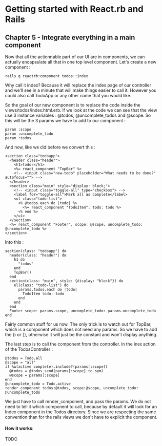 # Getting started with React.rb and Rails

## Chapter 5 - Integrate everything in a main component

Now that all the actionnable part of our UI are in components, we can actually encapsulate all that in one top level component. Let's create a new component :

```
rails g reactrb:component todos::index
```

Why call it index? Because it will replace the index page of our controller and we'll see in a minute that will make things easier to call it. However you could also call TodoApp or any other name that you would like.

So the goal of our new component is to replace the code inside the views/todos/index.html.erb. If we look at the code we can see that the view use 3 instance variables : @todos, @uncomplete_todos and @scope. So this will be the 3 params we have to add to our component :

```
param :scope
param :uncomplete_todo
param :todos
```

And now, like we did before we convert this :

```
<section class="todoapp">
  <header class="header">
    <h1>todos</h1>
    <%= react_component "TopBar" %>
    <!-- <input class="new-todo" placeholder="What needs to be done?" autofocus=""> -->
  </header>
  <section class="main" style="display: block;">
    <!-- <input class="toggle-all" type="checkbox"> -->
    <label for="toggle-all">Mark all as complete</label>
    <ul class="todo-list">
      <% @todos.each do |todo| %>
        <%= react_component "TodoItem", todo: todo %>
      <% end %>
    </ul>
  </section>
  <%= react_component "Footer", scope: @scope, uncomplete_todo: @uncomplete_todo %>
</section>
```

Into this :

```
section(class: "todoapp") do
  header(class: "header") do
    h1 do
      "todos"
    end
    TopBar()
  end
  section(class: "main", style: {display: "block"}) do
    ul(class: "todo-list") do
      params.todos.each do |todo|
        TodoItem todo: todo
      end
    end
  end
  Footer scope: params.scope, uncomplete_todo: params.uncomplete_todo
end
```

Fairly common stuff for us now. The only trick is to watch out for TopBar, which is a component which does not need any params. So we have to add the () or {}, otherwise it will just be the constant and won't display anything.

The last step is to call the component from the controller. In the inex action of the TodosController :

```
@todos = Todo.all
@scope = "all"
if %w(active complete).include?(params[:scope])
  @todos = @todos.send(params[:scope].to_sym)
  @scope = params[:scope]
end
@uncomplete_todo = Todo.active
render_component todos:@todos, scope:@scope, uncomplete_todo: @uncomplete_todo
```

We just have to call render_component, and pass the params. We do not need to tell it which component to call, because by default it will look for an Index component in the Todos directory. Since we are respecting the same convention than for the rails views we don't have to explicit the component.



#### How it works:

TODO
